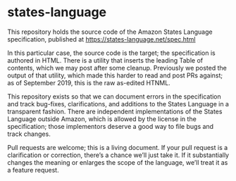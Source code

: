 # states-language

This repository holds the source code of the Amazon States Language specification, published at https://states-language.net/spec.html

In this particular case, the source code is the target; the specification is authored in HTML. There is a utility that inserts the
leading Table of contents, which we may post after some cleanup. Previously we posted the output of that utility, which made this harder to read and post PRs against; as of September 2019, this is the raw as-edited HTNML.

This repository exists so that we can document errors in the specification and track bug-fixes, clarifications, and additions to the States Language in a
transparent fashion. There are independent implementations of the States Language outside Amazon, which is
allowed by the license in the specification; those implementors deserve a good way to file bugs and track changes.

Pull requests are welcome; this is a living document.  If your pull request is a clarification or correction, there’s a chance
we’ll just take it.  If it substantially changes the meaning or enlarges the scope of the language, we’ll treat it as a feature request.
